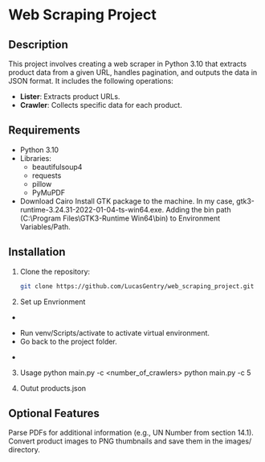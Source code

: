 # Web Scraping Project

## Description
This project involves creating a web scraper in Python 3.10 that extracts product data from a given URL, handles pagination, and outputs the data in JSON format. It includes the following operations:
- **Lister**: Extracts product URLs.
- **Crawler**: Collects specific data for each product.

## Requirements
- Python 3.10
- Libraries:
  - beautifulsoup4
  - requests
  - pillow
  - PyMuPDF
- Download Cairo
Install GTK package to the machine. In my case, gtk3-runtime-3.24.31-2022-01-04-ts-win64.exe. Adding the bin path (C:\Program Files\GTK3-Runtime Win64\bin) to Environment Variables/Path.

## Installation
1. Clone the repository:
   ```sh
   git clone https://github.com/LucasGentry/web_scraping_project.git

2. Set up Envrionment
- ```python -m venv venv
- Run venv/Scripts/activate to activate virtual environment.
- Go back to the project folder.
- ```pip install -r requirements.txt

3. Usage
python main.py -c <number_of_crawlers>
python main.py -c 5

4. Outut
products.json

## Optional Features
Parse PDFs for additional information (e.g., UN Number from section 14.1).
Convert product images to PNG thumbnails and save them in the images/ directory.